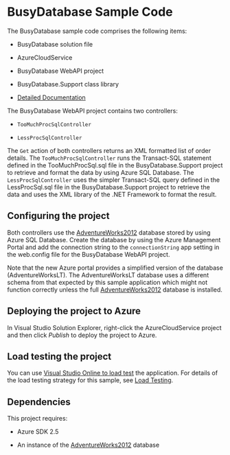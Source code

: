 # BusyDatabase Sample Code

The BusyDatabase sample code comprises the following items:

* BusyDatabase solution file

* AzureCloudService

* BusyDatabase WebAPI project

* BusyDatabase.Support class library

* [Detailed Documentation][docs]

The BusyDatabase WebAPI project contains two controllers:

* `TooMuchProcSqlController`

* `LessProcSqlController`

The `Get` action of both controllers returns an XML formatted list of order details.
The `TooMuchProcSqlController` runs the Transact-SQL statement defined in the
TooMuchProcSql.sql file in the BusyDatabase.Support project to retrieve and format the
data by using Azure SQL Database. The `LessProcSqlController` uses the simpler
Transact-SQL query defined in the LessProcSql.sql file in the BusyDatabase.Support
project to retrieve the data and uses the XML library of the .NET Framework to format
the result.

## Configuring the project

Both controllers use the [AdventureWorks2012][AdventureWorks2012] database stored by
using Azure SQL Database. Create the database by using the Azure Management Portal and
add the connection string to the `connectionString` app setting in the web.config file
for the BusyDatabase WebAPI project.

Note that the new Azure portal provides a simplified version of the database (AdventureWorksLT). The AdventureWorksLT database uses a different schema from that expected by this sample application which might not function correctly unless the full [AdventureWorks2012][AdventureWorks2012] database is installed.

## Deploying the project to Azure

In Visual Studio Solution Explorer, right-click the AzureCloudService project and then
click *Publish* to deploy the project to Azure.

## Load testing the project

You can use [Visual Studio Online to load test](http://www.visualstudio.com/en-us/get-started/load-test-your-app-vs.aspx) the
application.
For details of the load testing strategy for this sample, see [Load Testing][Load Testing].

## Dependencies

This project requires:

* Azure SDK 2.5

* An instance of the [AdventureWorks2012] database

[docs]: docs/BusyDatabase.md
[AdventureWorks2012]: https://msftdbprodsamples.codeplex.com/releases/view/37304
[Load Testing]: docs/LoadTesting.md
